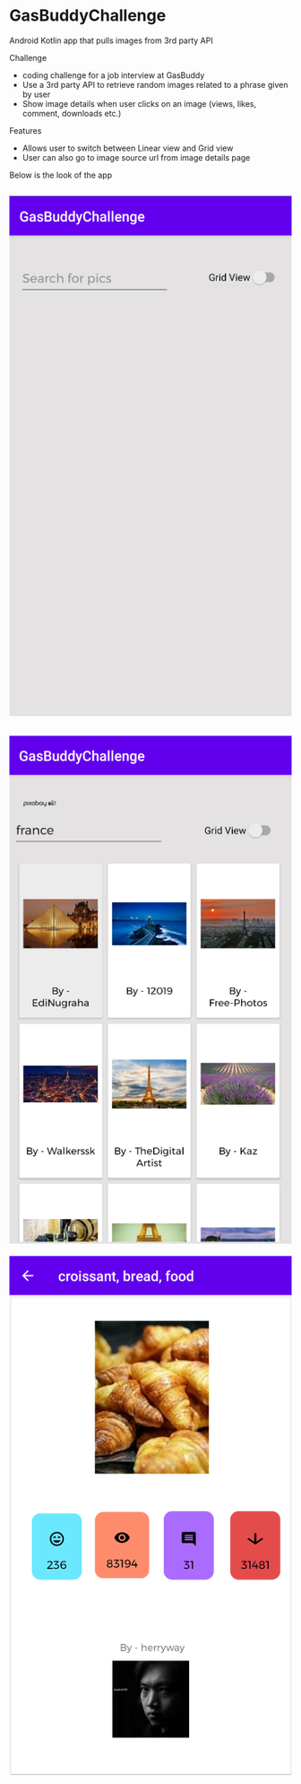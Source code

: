 # GasBuddyChallenge
Android Kotlin app that pulls images from 3rd party API

Challenge
- coding challenge for a job interview at GasBuddy
- Use a 3rd party API to retrieve random images related to a phrase given by user
- Show image details when user clicks on an image (views, likes, comment, downloads etc.)

Features
- Allows user to switch between Linear view and Grid view
- User can also go to image source url from image details page


Below is the look of the app

![1](https://github.com/pandyama/GasBuddyChallenge/blob/master/Capture1.PNG)
---

![2](https://github.com/pandyama/GasBuddyChallenge/blob/master/Capture2.PNG)
---

![3](https://github.com/pandyama/GasBuddyChallenge/blob/master/Capture3.PNG)
